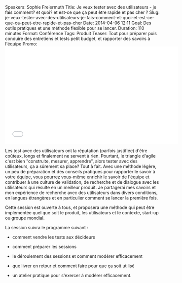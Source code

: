 Speakers: Sophie Freiermuth
Title: Je veux tester avec des utilisateurs - je fais comment? et quoi? et est-ce que ça peut être rapide et pas cher ? 
Slug: je-veux-tester-avec-des-utilisateurs-je-fais-comment-et-quoi-et-est-ce-que-ca-peut-etre-rapide-et-pas-cher
Date: 2014-04-06 12:11
Goal: Des outils pratiques et une méthode flexible pour se lancer.
Duration: 110 minutes
Format: Conférence
Tags: Produit
Teaser: Tout pour préparer puis conduire des entretiens et tests petit budget, et rapporter des savoirs à l'équipe
Promo: <iframe width="560" height="315" src="//www.youtube.com/embed/Kptxvrn0CgI?rel=0" frameborder="0" allowfullscreen></iframe>

Les test avec des utilisateurs ont la réputation (parfois justifiée) d'être coûteux, longs et finalement ne servent à rien. Pourtant, le triangle d'agile c'est bien "construite, mesurer, apprendre", alors tester avec des utilisateurs, ça a sûrement sa place? Tout à fait. 
Avec une méthode légère, un peu de préparation et des conseils pratiques pour rapporter le savoir à votre équipe, vous pourrez vous-même enrichir le savoir de l'équipe et contribuer à une culture de validation, de recherche et de dialogue avec les utilisateurs qui résulte en un meilleur produit. Je partagerai mes savoirs et mon expérience de recherche avec des utilisateurs dans divers conditions, en langues étrangères et en particulier comment se lancer la première fois.

Cette session est ouverte à tous, et proposera une méthode qui peut être implémentée quel que soit le produit, les utilisateurs et le contexte, start-up ou groupe mondial.

La session suivra le programme suivant :

- comment vendre les tests aux décideurs 

- comment préparer les sessions 

- le déroulement des sessions et comment modérer efficacement 

- que livrer en retour et comment faire pour que ça soit utilisé 

- un atelier pratique pour s'exercer à modérer efficacement.

